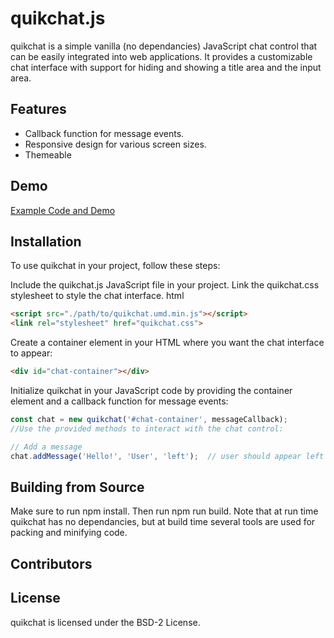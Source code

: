 # quikchat.js
quikchat is a simple vanilla (no dependancies) JavaScript chat control that can be easily integrated into web applications. It provides a customizable chat interface with support for hiding and showing a title area and the input area.

## Features
* Callback function for message events.
* Responsive design for various screen sizes.
* Themeable

## Demo
[Example Code and Demo](https://deftio.github.io/quikchat/example.html)


## Installation
To use quikchat in your project, follow these steps:

Include the quikchat.js JavaScript file in your project.
Link the quikchat.css stylesheet to style the chat interface.
html

```html
<script src="./path/to/quikchat.umd.min.js"></script>
<link rel="stylesheet" href="quikchat.css">
```

Create a container element in your HTML where you want the chat interface to appear:
```html
<div id="chat-container"></div>
```

Initialize quikchat in your JavaScript code by providing the container element and a callback function for message events:
```javascript
const chat = new quikchat('#chat-container', messageCallback);
//Use the provided methods to interact with the chat control:

// Add a message
chat.addMessage('Hello!', 'User', 'left');  // user should appear left or right justified

```


## Building from Source
Make sure to run npm install.  Then run npm run build.
Note that at run time quikchat has no dependancies, but at build time several tools are used for packing and minifying code.

## Contributors

## License
quikchat is licensed under the BSD-2 License.

